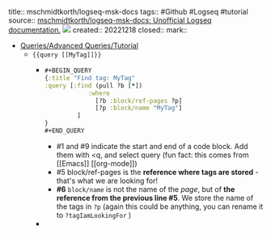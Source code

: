 title:: mschmidtkorth/logseq-msk-docs
tags:: #Github #Logseq #tutorial
source:: [mschmidtkorth/logseq-msk-docs: Unofficial Logseq documentation.](https://github.com/mschmidtkorth/logseq-msk-docs) ![](https://img.shields.io/github/stars/mschmidtkorth/logseq-msk-docs)
created:: 20221218
closed::
mark::

- [Queries/Advanced Queries/Tutorial](https://mschmidtkorth.github.io/logseq-msk-docs/#/page/queries%2Fadvanced%20queries%2Ftutorial)
  - `{{query [[MyTag]]}}`
    - ```clojure
      #+BEGIN_QUERY
      {:title "Find tag: MyTag"
      :query [:find (pull ?b [*])
                  :where
                    [?b :block/ref-pages ?p]
                    [?p :block/name "MyTag"]
      	       ]
      }
      #+END_QUERY
      ```
      - \#1 and \#9 indicate the start and end of a code block. Add them with <q, and select query (fun fact: this comes from [[Emacs]] [[org-mode]])
      - \#5 block/ref-pages is the **reference where tags are stored** - that's what we are looking for!
      - **#6**  `block/name`  is not the name of the *page*, but of **the reference from the previous line #5**. We store the name of the tags in  `?p`  (again this could be anything, you can rename it to  `?tagIamLookingFor` )
    -